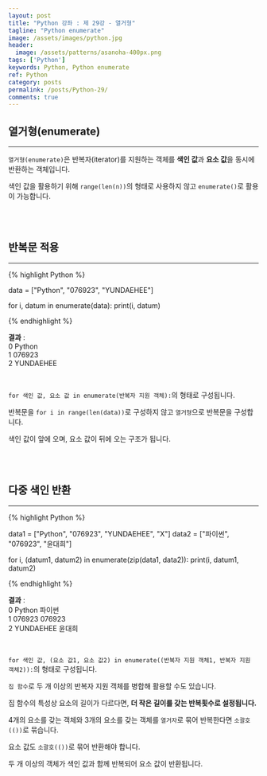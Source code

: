 ```yaml
---
layout: post
title: "Python 강좌 : 제 29강 - 열거형"
tagline: "Python enumerate"
image: /assets/images/python.jpg
header:
  image: /assets/patterns/asanoha-400px.png
tags: ['Python']
keywords: Python, Python enumerate
ref: Python
category: posts
permalink: /posts/Python-29/
comments: true
---
```


## 열거형(enumerate) ##
----------

`열거형(enumerate)`은 반복자(iterator)를 지원하는 객체를 **색인 값**과 **요소 값**을 동시에 반환하는 객체입니다.

색인 값을 활용하기 위해 `range(len(n))`의 형태로 사용하지 않고 `enumerate()`로 활용이 가능합니다.

<br>
<br>

## 반복문 적용 ##
----------

{% highlight Python %}

data = ["Python", "076923", "YUNDAEHEE"]

for i, datum in enumerate(data):
    print(i, datum)

{% endhighlight %}

**결과**
:    
0 Python<br>
1 076923<br>
2 YUNDAEHEE<br>

<br>

`for 색인 값, 요소 값 in enumerate(반복자 지원 객체):`의 형태로 구성됩니다.

반복문을 `for i in range(len(data))`로 구성하지 않고 `열거형`으로 반복문을 구성합니다.

색인 값이 앞에 오며, 요소 값이 뒤에 오는 구조가 됩니다.

<br>
<br>

## 다중 색인 반환 ##
----------

{% highlight Python %}

data1 = ["Python", "076923", "YUNDAEHEE", "X"]
data2 = ["파이썬", "076923", "윤대희"]

for i, (datum1, datum2) in enumerate(zip(data1, data2)):
    print(i, datum1, datum2)

{% endhighlight %}

**결과**
:    
0 Python 파이썬<br>
1 076923 076923<br>
2 YUNDAEHEE 윤대희<br>

<br>

`for 색인 값, (요소 값1, 요소 값2) in enumerate((반복자 지원 객체1, 반복자 지원 객체2)):`의 형태로 구성됩니다.

`집 함수`로 두 개 이상의 반복자 지원 객체를 병합해 활용할 수도 있습니다.

집 함수의 특성상 요소의 길이가 다르다면, **더 작은 길이를 갖는 반복횟수로 설정됩니다.**

4개의 요소를 갖는 객체와 3개의 요소를 갖는 객체를 `열거자`로 묶어 반복한다면 `소괄호(())`로 묶습니다.

요소 값도 `소괄호(())`로 묶어 반환해야 합니다.

두 개 이상의 객체가 색인 값과 함께 반복되어 요소 값이 반환됩니다.